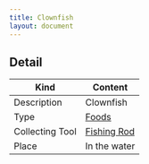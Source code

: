 ```yaml
---
title: Clownfish
layout: document
---
```

## Detail

|Kind|Content|
|---|---|
|Description|Clownfish|
|Type|[Foods](Foods)|
|Collecting Tool|[Fishing Rod](Fishing_Rod)|
|Place|In the water|
